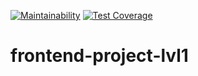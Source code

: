 [![Maintainability](https://api.codeclimate.com/v1/badges/5251a0fee24f420dfe9b/maintainability)](https://codeclimate.com/github/DVo1/frontend-project-lvl1/maintainability)
[![Test Coverage](https://api.codeclimate.com/v1/badges/a99a88d28ad37a79dbf6/test_coverage)](https://codeclimate.com/github/codeclimate/codeclimate/test_coverage)
# frontend-project-lvl1
